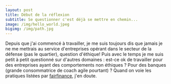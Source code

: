 ```yaml
---
layout: post
title: Début de la réflexion
subtitle: Se questionner c'est déjà se mettre en chemin...
image: /img/hello_world.jpeg
bigimg: /img/path.jpg
---
```


Depuis que j'ai commencé à travailler, je me suis toujours dis que jamais je ne me mettrais au service d'entreprises opérant dans le secteur de la défense (pas le quartier), question d'éthique!
Puis avec le temps je me suis petit à petit questionné sur d'autres domaines : est-ce ok de travailler pour des entreprises ayant des comportements non éthiques ? Pour des banques (grande consommatrice de coach agile pourtant) ? Quand on voie les pratiques listées par [fairfinance](https://www.fairfinancefrance.org/), j'en doute.

